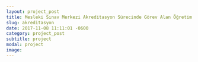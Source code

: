```yaml
---
layout: project_post
title: Mesleki Sınav Merkezi Akreditasyon Sürecinde Görev Alan Öğretim Elemanlarının Hizmet İçi Eğitim İhtiyaçlarının Araştırılması
slug: akreditasyon
date: 2017-11-08 11:11:01 -0600
category: project_post
subtitle: project
modal: project
image: 
---
```

